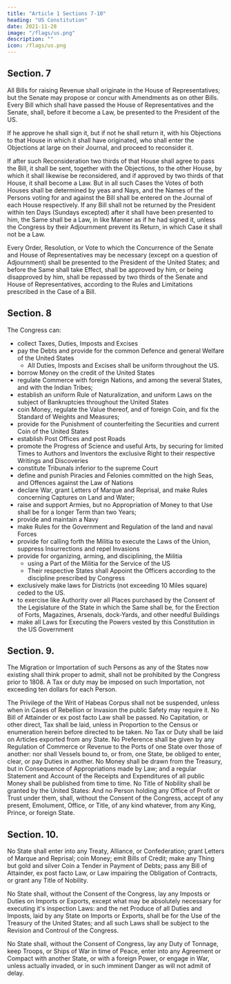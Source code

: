 ```yaml
---
title: "Article 1 Sections 7-10"
heading: "US Constitution"
date: 2021-11-28
image: "/flags/us.png"
description: ""
icon: /flags/us.png
---
```


## Section. 7

All Bills for raising Revenue shall originate in the House of Representatives; but the Senate may propose or concur with Amendments as on other Bills. Every Bill which shall have passed the House of Representatives and the Senate, shall, before it become a Law, be presented to the President of the US.

If he approve he shall sign it, but if not he shall return it, with his Objections to that House in which it shall have originated, who shall enter the Objections at large on their Journal, and proceed to reconsider it.

If after such Reconsideration two thirds of that House shall agree to pass the Bill, it shall be sent, together with the Objections, to the other House, by which it shall likewise be reconsidered, and if approved by two thirds of that House, it shall become a Law. But in all such Cases the Votes of both Houses shall be determined by yeas and Nays, and the Names of the Persons voting for and against the Bill shall be entered on the Journal of each House respectively. If any Bill shall not be returned by the President within ten Days (Sundays excepted) after it shall have been presented to him, the Same shall be a Law, in like Manner as if he had signed it, unless the Congress by their Adjournment prevent its Return, in which Case it shall not be a Law.

Every Order, Resolution, or Vote to which the Concurrence of the Senate and House of Representatives may be necessary (except on a question of Adjournment) shall be presented to the President of the United States; and before the Same shall take Effect, shall be approved by him, or being disapproved by him, shall be repassed by two thirds of the Senate and House of Representatives, according to the Rules and Limitations prescribed in the Case of a Bill.


## Section. 8

The Congress can:
- collect Taxes, Duties, Imposts and Excises
- pay the Debts and provide for the common Defence and general Welfare of the United States
  - All Duties, Imposts and Excises shall be uniform throughout the US. 
- borrow Money on the credit of the United States
- regulate Commerce with foreign Nations, and among the several States, and with the Indian Tribes; 
- establish an uniform Rule of Naturalization, and uniform Laws on the subject of Bankruptcies throughout the United States
- coin Money, regulate the Value thereof, and of foreign Coin, and fix the Standard of Weights and Measures; 
- provide for the Punishment of counterfeiting the Securities and current Coin of the United States
- establish Post Offices and post Roads
- promote the Progress of Science and useful Arts, by securing for limited Times to Authors and Inventors the exclusive Right to their respective Writings and Discoveries
- constitute Tribunals inferior to the supreme Court
- define and punish Piracies and Felonies committed on the high Seas, and Offences against the Law of Nations
- declare War, grant Letters of Marque and Reprisal, and make Rules concerning Captures on Land and Water; 
- raise and support Armies, but no Appropriation of Money to that Use shall be for a longer Term than two Years; 
- provide and maintain a Navy
- make Rules for the Government and Regulation of the land and naval Forces
- provide for calling forth the Militia to execute the Laws of the Union, suppress Insurrections and repel Invasions
- provide for organizing, arming, and disciplining, the Militia
  - using a Part of the Militia for the Service of the US
  - Their respective States shall Appoint the Officers <!-- , and the Authority of training the Militia --> according to the discipline prescribed by Congress
- exclusively make laws for Districts (not exceeding 10 Miles square) ceded to the US. <!-- by Cession of particular States, and the Acceptance of Congress, become the Seat of the Government of the United States, and  -->
- to exercise like Authority over all Places purchased by the Consent of the Legislature of the State in which the Same shall be, for the Erection of Forts, Magazines, Arsenals, dock-Yards, and other needful Buildings
- make all Laws for Executing the Powers vested by this Constitution in the US Government


## Section. 9.

The Migration or Importation of such Persons as any of the States now existing shall think proper to admit, shall not be prohibited by the Congress prior to 1808. A Tax or duty may be imposed on such Importation, not exceeding ten dollars for each Person.

The Privilege of the Writ of Habeas Corpus shall not be suspended, unless when in Cases of Rebellion or Invasion the public Safety may require it. No Bill of Attainder or ex post facto Law shall be passed. No Capitation, or other direct, Tax shall be laid, unless in Proportion to the Census or enumeration herein before directed to be taken. No Tax or Duty shall be laid on Articles exported from any State. No Preference shall be given by any Regulation of Commerce or Revenue to the Ports of one State over those of another: nor shall Vessels bound to, or from, one State, be obliged to enter, clear, or pay Duties in another. No Money shall be drawn from the Treasury, but in Consequence of Appropriations made by Law; and a regular Statement and Account of the Receipts and Expenditures of all public Money shall be published from time to time. No Title of Nobility shall be granted by the United States: And no Person holding any Office of Profit or Trust under them, shall, without the Consent of the Congress, accept of any present, Emolument, Office, or Title, of any kind whatever, from any King, Prince, or foreign State. 


## Section. 10. 

No State shall enter into any Treaty, Alliance, or Confederation; grant Letters of Marque and Reprisal; coin Money; emit Bills of Credit; make any Thing but gold and silver Coin a Tender in Payment of Debts; pass any Bill of Attainder, ex post facto Law, or Law impairing the Obligation of Contracts, or grant any Title of Nobility. 

No State shall, without the Consent of the Congress, lay any Imposts or Duties on Imports or Exports, except what may be absolutely necessary for executing it's inspection Laws: and the net Produce of all Duties and Imposts, laid by any State on Imports or Exports, shall be for the Use of the Treasury of the United States; and all such Laws shall be subject to the Revision and Controul of the Congress.

No State shall, without the Consent of Congress, lay any Duty of Tonnage, keep Troops, or Ships of War in time of Peace, enter into any Agreement or Compact with another State, or with a foreign Power, or engage in War, unless actually invaded, or in such imminent Danger as will not admit of delay. 
